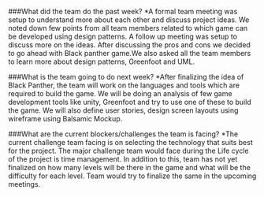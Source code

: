 ###What did the team do the past week?
*A formal team meeting was setup to understand more about each other and discuss project ideas.
We noted down few points from all team members related to which game can be developed using design patterns.
A follow up meeting was setup to discuss more on the ideas. After discussing the pros and cons we decided to go 
ahead with Black panther game.We also asked all the team members to learn more about design patterns, Greenfoot and 
UML.

###What is the team going to do next week?
*After finalizing the idea of Black Panther, the team will work on the languages and tools which are required to 
build the game. We will be doing an analysis of few game development tools like unity, Greenfoot and try to use 
one of these to build the game. We will also define user stories, design screen layouts using wireframe using Balsamic Mockup. 

###What are the current blockers/challenges the team is facing?
*The current challenge team facing is on selecting the technology that suits best for the project. 
The major challenge team would face during the Life cycle of the project is time management. 
In addition to this, team has not yet finalized on how many levels will be there in the game and what 
will be the difficulty for each level. Team would try to finalize the same in the upcoming meetings.